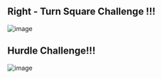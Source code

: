 ## Right - Turn Square Challenge !!!

![image](https://user-images.githubusercontent.com/20522169/179037451-83e66c2c-d31f-4c76-9f8f-77f89d100e26.png)


## Hurdle Challenge!!!

![image](https://user-images.githubusercontent.com/20522169/179036434-919065dd-641e-4d6d-ac52-68ae854fdf49.png)
